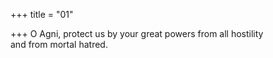 +++
title = "01"

+++
O Agni, protect us by your great powers from all hostility  
and from mortal hatred.  